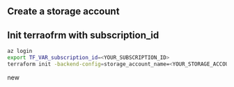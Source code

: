 ## Create a storage account

## Init terraofrm with subscription_id  

```bash
az login 
export TF_VAR_subscription_id=<YOUR_SUBSCRIPTION_ID>
terraform init -backend-config=storage_account_name=<YOUR_STORAGE_ACCOUNT> -backend-config=container_name=tfstate -backend-config=resource_group_name=remove-spike-rg -backend-config=key=example.tfstate
```
new

